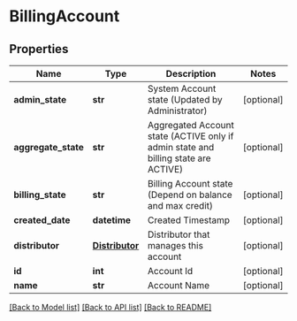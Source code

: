 # BillingAccount

## Properties
Name | Type | Description | Notes
------------ | ------------- | ------------- | -------------
**admin_state** | **str** | System Account state (Updated by Administrator) | [optional] 
**aggregate_state** | **str** | Aggregated Account state (ACTIVE only if admin state and billing state are ACTIVE) | [optional] 
**billing_state** | **str** | Billing Account state (Depend on balance and max credit) | [optional] 
**created_date** | **datetime** | Created Timestamp | [optional] 
**distributor** | [**Distributor**](Distributor.md) | Distributor that manages this account | [optional] 
**id** | **int** | Account Id | [optional] 
**name** | **str** | Account Name | [optional] 

[[Back to Model list]](../README.md#documentation-for-models) [[Back to API list]](../README.md#documentation-for-api-endpoints) [[Back to README]](../README.md)


